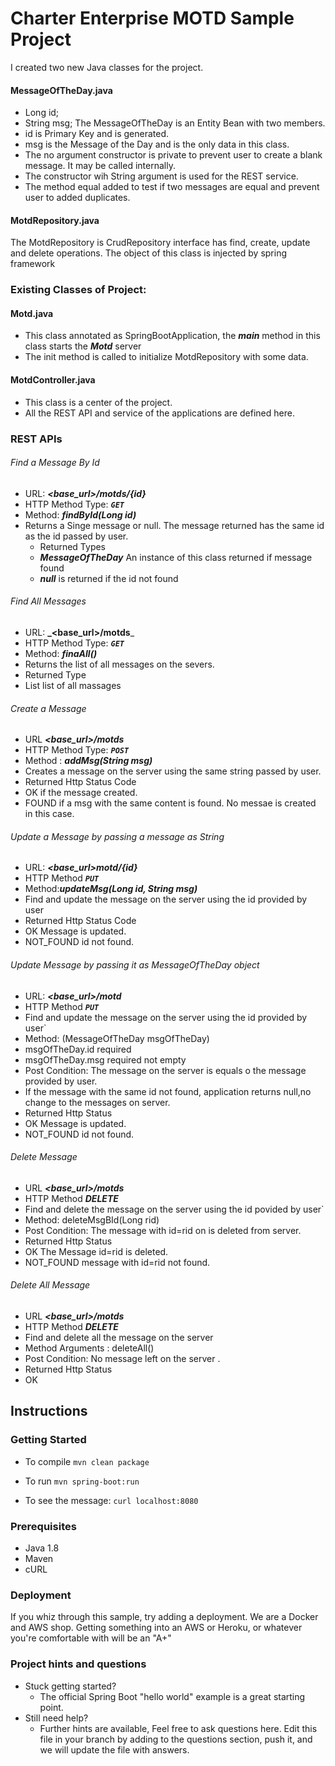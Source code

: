 # Charter Enterprise MOTD Sample Project
I created two new Java classes for the project.
#### MessageOfTheDay.java
* Long id;
* String msg;
The MessageOfTheDay is an Entity Bean with two members.
* id is Primary Key and is generated.
* msg is the Message of the Day and is the only data in this class.
* The no argument constructor is private to prevent user to create a blank message. It may be called internally.
* The constructor wih String argument is used for the REST service. 
* The method equal added to test if two messages are equal and prevent user to added duplicates.  
#### MotdRepository.java
The MotdRepository is CrudRepository interface has find, create, update and delete operations. 
The object of this class is injected by spring framework

### Existing Classes of Project:
#### Motd.java 
* This class annotated as SpringBootApplication, the **_main_** method in this class starts the **_Motd_** server
* The init method is called to initialize MotdRepository with some data.
   
#### MotdController.java
* This class is a center of the project. 
* All the REST API and service of the applications are defined here.   
### REST APIs   
###### Find a Message By Id 
* URL: **_<base_url>/motds/{id}_**
* HTTP Method Type: **_`GET`_**
* Method:  **_findById(Long id)_**
* Returns a Singe message or null. The message returned has the same id as the id passed by user.
  * Returned Types
  * **_MessageOfTheDay_** An instance of this class returned if message found   
  * **_null_** is returned if the id not found
###### Find All Messages
 * URL: **_<base_url>/motds**_ 
 * HTTP Method Type: _**`GET`**_
 * Method:  **_finaAll()_**
 * Returns the list of all messages on the severs. 
 * Returned Type 
 * List<MessageOfTheDay> list of all massages 
###### Create a Message
 * URL **_<base_url>/motds_** 
 * HTTP Method Type: **_`POST`_**
 * Method  :  **_addMsg(String msg)_**
 * Creates a message on the server using the same string passed by user.
 * Returned Http Status Code 
 * OK       if the message created.
 * FOUND    if a msg with the same content is found. No messae is created in this case.

###### Update a Message by passing a message as String
* URL: **_<base_url>motd/{id}_**
* HTTP Method **_`PUT`_**
* Method:**_updateMsg(Long id, String msg)_**
* Find and update the message on the server using the id provided by user
* Returned Http Status Code
* OK Message is updated.
* NOT_FOUND id not found.
###### Update Message by passing it as MessageOfTheDay object 
* URL: **_<base_url>/motd_** 
* HTTP Method **_`PUT`_**
* Find and update the message on the server using the id provided by user`
* Method:  (MessageOfTheDay msgOfTheDay)
* msgOfTheDay.id required 
* msgOfTheDay.msg required not empty
* Post Condition: The message on the server is equals o the message provided by user.
* If the message with the same id not found, application returns null,no change to the messages on server.
* Returned Http Status 
* OK        Message is updated.
* NOT_FOUND id not found.
###### Delete Message
* URL **_<base_url>/motds_** 
* HTTP Method **_DELETE_**
* Find and delete the message on the server using the id povided by user`
* Method:  deleteMsgBId(Long rid)
* Post Condition: The message with id=rid on is deleted from server.
* Returned Http Status 
* OK        The Message id=rid is deleted.
* NOT_FOUND message with id=rid not found.
###### Delete All Message
* URL **_<base_url>/motds_** 
* HTTP Method **_DELETE_**
* Find and delete all the message on the server
* Method Arguments :  deleteAll()
* Post Condition: No message left on the server  .
* Returned Http Status 
* OK  
## Instructions


### Getting Started
* To compile
```mvn clean package```

* To run
```mvn spring-boot:run```

* To see the message:
```curl localhost:8080```

### Prerequisites
* Java 1.8
* Maven
* cURL
  
### Deployment
If you whiz through this sample, try adding a deployment.   We are a Docker and AWS shop.  Getting something into an AWS or Heroku, or whatever you're comfortable with will be an "A+"

### Project hints and questions
* Stuck getting started?
  * The official Spring Boot "hello world" example is a great starting point.
* Still need help?
  * Further hints are available, Feel free to ask questions here.  Edit this file in your branch by adding to the questions section, push it, and we will update the file with answers. 